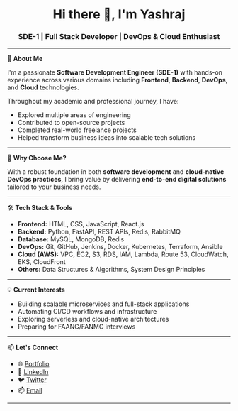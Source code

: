 <!-- Banner Image -->

<h1 align="center">Hi there 👋, I'm Yashraj</h1>
<h3 align="center">SDE-1 | Full Stack Developer | DevOps & Cloud Enthusiast</h3>

---

🚀 **About Me**

I'm a passionate **Software Development Engineer (SDE-1)** with hands-on experience across various domains including **Frontend**, **Backend**, **DevOps**, and **Cloud** technologies.  

Throughout my academic and professional journey, I have:
- Explored multiple areas of engineering
- Contributed to open-source projects
- Completed real-world freelance projects
- Helped transform business ideas into scalable tech solutions

---

🌟 **Why Choose Me?**

With a robust foundation in both **software development** and **cloud-native DevOps practices**, I bring value by delivering **end-to-end digital solutions** tailored to your business needs.

---

🛠️ **Tech Stack & Tools**

- **Frontend:** HTML, CSS, JavaScript, React.js  
- **Backend:** Python, FastAPI, REST APIs, Redis, RabbitMQ  
- **Database:** MySQL, MongoDB, Redis  
- **DevOps:** Git, GitHub, Jenkins, Docker, Kubernetes, Terraform, Ansible  
- **Cloud (AWS):** VPC, EC2, S3, RDS, IAM, Lambda, Route 53, CloudWatch, EKS, CloudFront  
- **Others:** Data Structures & Algorithms, System Design Principles

---

💡 **Current Interests**

- Building scalable microservices and full-stack applications  
- Automating CI/CD workflows and infrastructure  
- Exploring serverless and cloud-native architectures  
- Preparing for FAANG/FANMG interviews  

---

📫 **Let's Connect**

- 🌐 [Portfolio](https://yes20sh.com)
- 💼 [LinkedIn](https://linkedin.com/in/yes20sh)
- 🐦 [Twitter](https://twitter.com/yes20sh)
- 📫 [Email](mailto:yes20sh@outlook.com)

---

